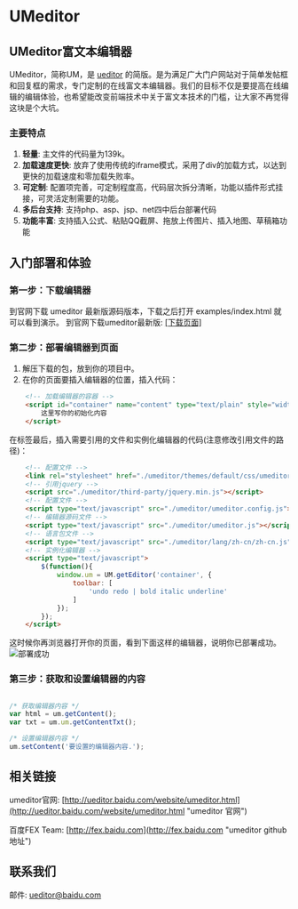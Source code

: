 UMeditor
=======

## UMeditor富文本编辑器 ##

UMeditor，简称UM，是 [ueditor](http://ueditor.baidu.com) 的简版。是为满足广大门户网站对于简单发帖框和回复框的需求，专门定制的在线富文本编辑器。我们的目标不仅是要提高在线编辑的编辑体验，也希望能改变前端技术中关于富文本技术的门槛，让大家不再觉得这块是个大坑。

### 主要特点 ###

1. **轻量**: 主文件的代码量为139k。
2. **加载速度更快**: 放弃了使用传统的iframe模式，采用了div的加载方式，以达到更快的加载速度和零加载失败率。
2. **可定制**: 配置项完善，可定制程度高，代码层次拆分清晰，功能以插件形式挂接，可灵活定制需要的功能。
3. **多后台支持**: 支持php、asp、jsp、net四中后台部署代码
4. **功能丰富**: 支持插入公式、粘贴QQ截屏、拖放上传图片、插入地图、草稿箱功能

## 入门部署和体验 ##

### 第一步：下载编辑器 ###

到官网下载 umeditor 最新版源码版本，下载之后打开 examples/index.html 就可以看到演示。
到官网下载umeditor最新版: [[下载页面]](http://ueditor.baidu.com/website/download.html#mini "下载页面") 

### 第二步：部署编辑器到页面 ###

1. 解压下载的包，放到你的项目中。
2. 在你的页面要插入编辑器的位置，插入代码：
```html
	<!-- 加载编辑器的容器 -->
	<script id="container" name="content" type="text/plain" style="width:600px;height:200px;">
	    这里写你的初始化内容
	</script>
```

在<head></head>标签最后，插入需要引用的文件和实例化编辑器的代码(注意修改引用文件的路径)：
```html
	<!-- 配置文件 -->
	<link rel="stylesheet" href="./umeditor/themes/default/css/umeditor.css">
	<!-- 引用jquery -->
	<script src="./umeditor/third-party/jquery.min.js"></script>
	<!-- 配置文件 -->
	<script type="text/javascript" src="./umeditor/umeditor.config.js"></script>
	<!-- 编辑器源码文件 -->
	<script type="text/javascript" src="./umeditor/umeditor.js"></script>
	<!-- 语言包文件 -->
	<script type="text/javascript" src="./umeditor/lang/zh-cn/zh-cn.js"></script>
	<!-- 实例化编辑器 -->
	<script type="text/javascript">
	    $(function(){
	    	window.um = UM.getEditor('container', {
	    		toolbar: [
		            'undo redo | bold italic underline'
		        ]
	    	});
	    });
	</script>
```

这时候你再浏览器打开你的页面，看到下面这样的编辑器，说明你已部署成功。
![部署成功](./_doc/render-editor.png)

### 第三步：获取和设置编辑器的内容 ###

```javascript

/* 获取编辑器内容 */
var html = um.getContent();
var txt = um.um.getContentTxt();

/* 设置编辑器内容 */
um.setContent('要设置的编辑器内容.');

```

## 相关链接 ##

umeditor官网: [http://ueditor.baidu.com/website/umeditor.html](http://ueditor.baidu.com/website/umeditor.html "umeditor 官网")

百度FEX Team: [http://fex.baidu.com](http://fex.baidu.com "umeditor github 地址")

## 联系我们 ##

邮件: [ueditor@baidu.com](mailto://email:ueditor@baidu.com "发邮件给百度f3开发组")